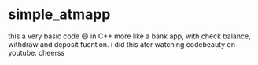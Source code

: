 # simple_atmapp
this a very basic code 😄 in C++
more like a bank app, with check balance, withdraw and deposit fucntion.
i did this ater watching codebeauty on youtube.
cheerss
